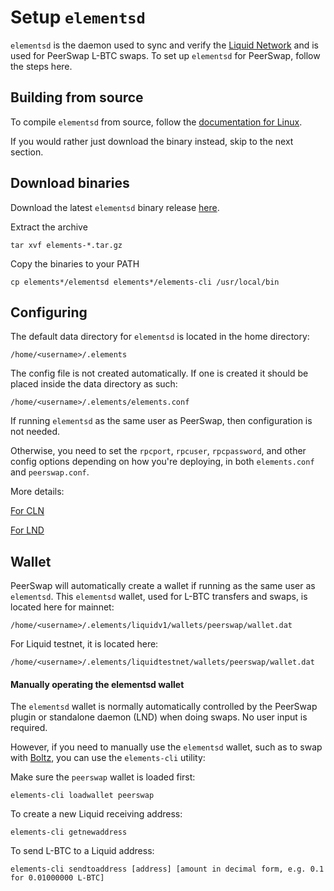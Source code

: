 # Setup `elementsd`

`elementsd` is the daemon used to sync and verify the [Liquid Network](https://docs.liquid.net/docs) and is used for PeerSwap L-BTC swaps. To set up `elementsd` for PeerSwap, follow the steps here. 


## Building from source

To compile `elementsd` from source, follow the [documentation for Linux](https://github.com/ElementsProject/elements/blob/master/doc/build-unix.md).

If you would rather just download the binary instead, skip to the next section.


## Download binaries

Download the latest `elementsd` binary release [here](https://github.com/ElementsProject/elements/releases). 

Extract the archive

`tar xvf elements-*.tar.gz`

Copy the binaries to your PATH

`cp elements*/elementsd elements*/elements-cli /usr/local/bin`


## Configuring

The default data directory for `elementsd` is located in the home directory:

`/home/<username>/.elements`

The config file is not created automatically. If one is created it should be placed inside the data directory as such:

`/home/<username>/.elements/elements.conf`

If running `elementsd` as the same user as PeerSwap, then configuration is not needed.

Otherwise, you need to set the `rpcport`, `rpcuser`, `rpcpassword`, and other config options depending on how you're deploying, in both `elements.conf` and `peerswap.conf`.

More details:

 [For CLN](https://github.com/ElementsProject/peerswap/blob/master/docs/setup_cln.md#config-file)
 
 [For LND](https://github.com/ElementsProject/peerswap/blob/master/docs/setup_lnd.md#config-file)
 

## Wallet

PeerSwap will automatically create a wallet if running as the same user as `elementsd`. 
This `elementsd` wallet, used for L-BTC transfers and swaps, is located here for mainnet:

`/home/<username>/.elements/liquidv1/wallets/peerswap/wallet.dat`

For Liquid testnet, it is located here:

`/home/<username>/.elements/liquidtestnet/wallets/peerswap/wallet.dat`


#### Manually operating the elementsd wallet

The `elementsd` wallet is normally automatically controlled by the PeerSwap plugin or standalone daemon (LND) when doing swaps. No user input is required. 

However, if you need to manually use the `elementsd` wallet, such as to swap with [Boltz](https://liquid.boltz.exchange/), you can use the `elements-cli` utility:


Make sure the `peerswap` wallet is loaded first:

`elements-cli loadwallet peerswap`

To create a new Liquid receiving address:

`elements-cli getnewaddress`

To send L-BTC to a Liquid address:

`elements-cli sendtoaddress [address] [amount in decimal form, e.g. 0.1 for 0.01000000 L-BTC]`

